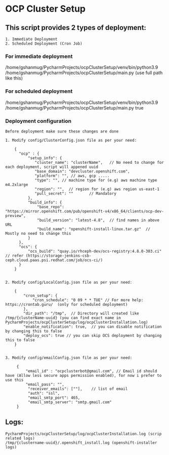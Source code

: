 # OCP Cluster Setup

## This script provides 2 types of deployment:
    1. Immediate Deployment
    2. Scheduled Deployment (Cron Job)

### For immediate deployment
   /home/gshanmug/PycharmProjects/ocpClusterSetup/venv/bin/python3.9 /home/gshanmug/PycharmProjects/ocpClusterSetup/main.py (use full path like this)

### For scheduled deployment
   /home/gshanmug/PycharmProjects/ocpClusterSetup/venv/bin/python3.9 /home/gshanmug/PycharmProjects/ocpClusterSetup/main.py true

### Deployment configuration
    Before deployment make sure these changes are done
    
    1. Modify config/ClusterConfig.json file as per your need: 
   
        {
          "ocp" : {
              "setup_info": {
                 "cluster_name": "clusterName",   // No need to change for each deployment, script will appened uuid
                 "base_domain": "devcluster.openshift.com",
                 "platform": "", // aws, gcp .....
                 "type": "", // machine type for (e.g) aws machine type m4.2xlarge
                 "region": "",  // region for (e.g) aws region us-east-1
                 "pull_secret": ""       // Mandatory
              },
              "build_info": {
                  "base_repo": "https://mirror.openshift.com/pub/openshift-v4/x86_64/clients/ocp-dev-preview",
                  "build_version": "latest-4.8",  // find names in above URL
                  "build_name": "openshift-install-linux.tar.gz"  // Mostly no need to change this
              }
          },
          "ocs": {
              "ocs_build": "quay.io/rhceph-dev/ocs-registry:4.8.0-303.ci"  // refer (https://storage-jenkins-csb-ceph.cloud.paas.psi.redhat.com/job/ocs-ci/)
          }
        }


    2. Modify config/LocalConfig.json file as per your need:
  
        {
            "cron_setup": {
                "cron_schedule": "0 09 * * TUE" // For more help: https://crontab.guru/  (only for scheduled deployment)
            },
            "dir_path": "/tmp",  // Directory will created like /tmp/{clusterName-uuid} (you can find exact name in PycharmProjects/ocpClusterSetup/log/ocpClusterInstallation.log)
            "enable_notification": true,  // you can disable notification by changing this to false
            "deploy_ocs": true // you can skip OCS deployment by changing this to false
        }
     
     
    3. Modify config/emailConfig.json file as per your need:
        
         {
             "email_id" : "ocpclusterbot@gmail.com", // Email id should have (Allow less secure apps permission enabled), for now i prefer to use this
             "email_pass": "",
              "receiver_emails": [""],    // list of email
              "auth": "ssl",
              "email_smtp_port": 465,
              "email_smtp_server": "smtp.gmail.com"
         }
 ## Logs:
    PycharmProjects/ocpClusterSetup/log/ocpClusterInstallation.log (scrip related logs)
    /tmp/{clustername-uuid}/.openshift_install.log (openshift-installer logs)
        


